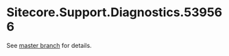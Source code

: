 # Sitecore.Support.Diagnostics.539566

See [master branch](https://github.com/sitecoresupport/Sitecore.Support.Diagnostics.539566) for details.